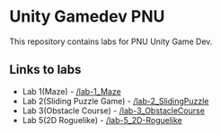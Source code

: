 # Unity Gamedev PNU
This repository contains labs for PNU Unity Game Dev.

## Links to labs

- Lab 1(Maze) - [/lab-1_Maze](/lab-1_Maze)
- Lab 2(Sliding Puzzle Game) - [/lab-2_SlidingPuzzle](/lab-2_SlidingPuzzle)
- Lab 3(Obstacle Course) - [/lab-3_ObstacleCourse](lab-3_ObstacleCourse)
- Lab 5(2D Roguelike) - [/lab-5_2D-Roguelike](lab-5_2D-Roguelike)
